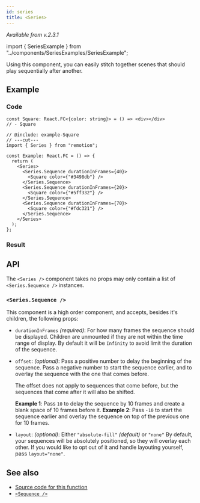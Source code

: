 ```yaml
---
id: series
title: <Series>
---
```


_Available from v.2.3.1_

import { SeriesExample } from "../components/SeriesExamples/SeriesExample";

Using this component, you can easily stitch together scenes that should play sequentially after another.

## Example

### Code

```twoslash include example
const Square: React.FC<{color: string}> = () => <div></div>
// - Square
```

```tsx twoslash
// @include: example-Square
// ---cut---
import { Series } from "remotion";

const Example: React.FC = () => {
  return (
    <Series>
      <Series.Sequence durationInFrames={40}>
        <Square color={"#3498db"} />
      </Series.Sequence>
      <Series.Sequence durationInFrames={20}>
        <Square color={"#5ff332"} />
      </Series.Sequence>
      <Series.Sequence durationInFrames={70}>
        <Square color={"#fdc321"} />
      </Series.Sequence>
    </Series>
  );
};
```

### Result

<SeriesExample type="base" />

## API

The `<Series />` component takes no props may only contain a list of `<Series.Sequence />` instances.

### `<Series.Sequence />`

This component is a high order component, and accepts, besides it's children, the following props:

- `durationInFrames` _(required)_: For how many frames the sequence should be displayed. Children are unmounted if they are not within the time range of display. By default it will be `Infinity` to avoid limit the duration of the sequence.

- `offset`: _(optional)_: Pass a positive number to delay the beginning of the sequence. Pass a negative number to start the sequence earlier, and to overlay the sequence with the one that comes before.

  The offset does not apply to sequences that come before, but the sequences that come after it will also be shifted.

  **Example 1**: Pass `10` to delay the sequence by 10 frames and create a blank space of 10 frames before it.
  **Example 2**: Pass `-10` to start the sequence earlier and overlay the sequence on top of the previous one for 10 frames.

- `layout`: _(optional)_: Either `"absolute-fill"` _(default)_ or `"none"` By default, your sequences will be absolutely positioned, so they will overlay each other. If you would like to opt out of it and handle layouting yourself, pass `layout="none"`.

## See also

- [Source code for this function](https://github.com/remotion-dev/remotion/blob/main/packages/core/src/series/index.tsx)
- [`<Sequence />`](/docs/sequence)
